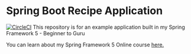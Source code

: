 # Spring Boot Recipe Application
[![CircleCI](https://circleci.com/gh/Thilo198811/spring5-recipe-app/tree/master.svg?style=svg)](https://circleci.com/gh/Thilo198811/spring5-recipe-app/tree/master)
This repository is for an example application built in my Spring Framework 5 - Beginner to Guru

You can learn about my Spring Framework 5 Online course [here.](https://go.springframework.guru/spring-framework-5-online-course)


